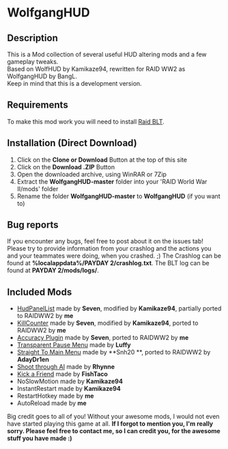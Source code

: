 # WolfgangHUD

## Description

This is a Mod collection of several useful HUD altering mods and a few gameplay tweaks.  
Based on WolfHUD by Kamikaze94, rewritten for RAID WW2 as WolfgangHUD by BangL.  
Keep in mind that this is a development version.  

## Requirements

To make this mod work you will need to install [Raid BLT](https://modworkshop.net/mydownloads.php?action=view_down&did=21065).

## Installation (Direct Download)

1. Click on the **Clone or Download** Button at the top of this site
2. Click on the **Download .ZIP** Button
3. Open the downloaded archive, using WinRAR or 7Zip
4. Extract the **WolfgangHUD-master** folder into your 'RAID World War II/mods' folder
5. Rename the folder **WolfgangHUD-master** to **WolfgangHUD** (if you want to)

## Bug reports

If you encounter any bugs, feel free to post about it on the issues tab!
Please try to provide information from your crashlog and the actions you and your teammates were doing, when you crashed. ;)
The Crashlog can be found at **%localappdata%/PAYDAY 2/crashlog.txt**.
The BLT log can be found at **PAYDAY 2/mods/logs/**.

## Included Mods

* [HudPanelList](https://bitbucket.org/pjal3urb/hudlist/src/) made by **Seven**, modified by **Kamikaze94**, partially ported to RAIDWW2 by **me**
* [KillCounter](https://bitbucket.org/pjal3urb/customhud/src) made by **Seven**, modified by **Kamikaze94**, ported to RAIDWW2 by **me**
* [Accuracy Plugin](https://bitbucket.org/pjal3urb/customhud/src) made by **Seven**, ported to RAIDWW2 by **me**
* [Transparent Pause Menu](https://modworkshop.net/mydownloads.php?action=view_down&did=21088) made by **Luffy**
* [Straight To Main Menu](https://modworkshop.net/mydownloads.php?action=view_down&did=21405) made by **Snh20 **, ported to RAIDWW2 by **AdayDr1en**
* [Shoot through AI](https://modworkshop.net/mydownloads.php?action=view_down&did=13463) made by **Rhynne**
* [Kick a Friend](https://modworkshop.net/mydownloads.php?action=view_down&did=15175) made by **FishTaco**
* NoSlowMotion made by **Kamikaze94**
* InstantRestart made by **Kamikaze94**
* RestartHotkey made by **me**
* AutoReload made by **me**

Big credit goes to all of you!
Without your awesome mods, I would not even have started playing this game at all.
**If I forgot to mention you, I'm really sorry.
Please feel free to contact me, so I can credit you, for the awesome stuff you have made :)**
